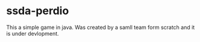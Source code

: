 # ssda-perdio
This a simple game in java. Was created by a samll team form scratch and it is under devlopment.

